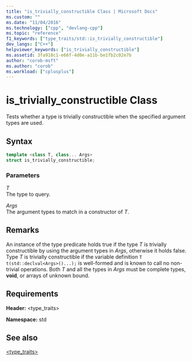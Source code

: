 ```yaml
---
title: "is_trivially_constructible Class | Microsoft Docs"
ms.custom: ""
ms.date: "11/04/2016"
ms.technology: ["cpp", "devlang-cpp"]
ms.topic: "reference"
f1_keywords: ["type_traits/std::is_trivially_constructible"]
dev_langs: ["C++"]
helpviewer_keywords: ["is_trivially_constructible"]
ms.assetid: 3fa918c1-e66f-4d0e-a11b-be1fb2c02e7b
author: "corob-msft"
ms.author: "corob"
ms.workload: ["cplusplus"]
---
```

# is_trivially_constructible Class

Tests whether a type is trivially constructible when the specified argument types are used.

## Syntax

```cpp
template <class T, class... Args>
struct is_trivially_constructible;
```

### Parameters

*T*<br/>
The type to query.

*Args*<br/>
The argument types to match in a constructor of *T*.

## Remarks

An instance of the type predicate holds true if the type *T* is trivially constructible by using the argument types in *Args*, otherwise it holds false. Type *T* is trivially constructible if the variable definition `T t(std::declval<Args>()...);` is well-formed and is known to call no non-trivial operations. Both *T* and all the types in *Args* must be complete types, **void**, or arrays of unknown bound.

## Requirements

**Header:** \<type_traits>

**Namespace:** std

## See also

[<type_traits>](../standard-library/type-traits.md)<br/>
